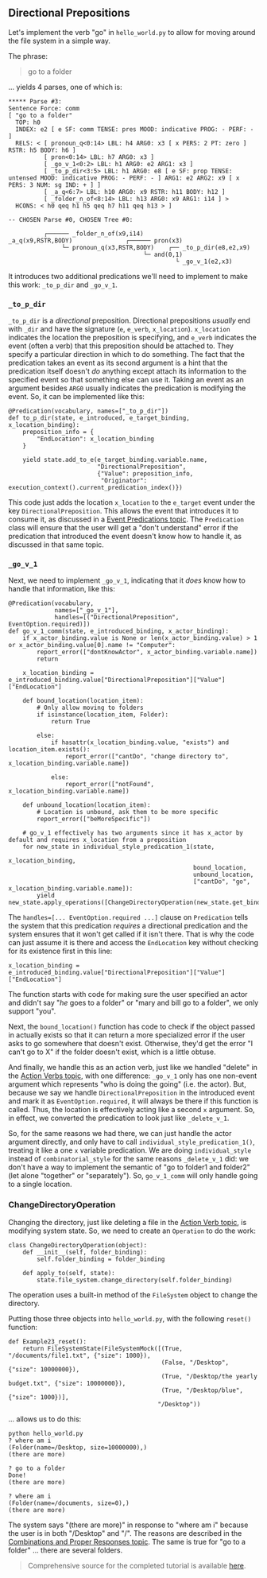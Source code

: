 ## Directional Prepositions
Let's implement the verb "go" in `hello_world.py` to allow for moving around the file system in a simple way.

The phrase:

> go to a folder

... yields 4 parses, one of which is:

~~~
***** Parse #3:
Sentence Force: comm
[ "go to a folder"
  TOP: h0
  INDEX: e2 [ e SF: comm TENSE: pres MOOD: indicative PROG: - PERF: - ]
  RELS: < [ pronoun_q<0:14> LBL: h4 ARG0: x3 [ x PERS: 2 PT: zero ] RSTR: h5 BODY: h6 ]
          [ pron<0:14> LBL: h7 ARG0: x3 ]
          [ _go_v_1<0:2> LBL: h1 ARG0: e2 ARG1: x3 ]
          [ _to_p_dir<3:5> LBL: h1 ARG0: e8 [ e SF: prop TENSE: untensed MOOD: indicative PROG: - PERF: - ] ARG1: e2 ARG2: x9 [ x PERS: 3 NUM: sg IND: + ] ]
          [ _a_q<6:7> LBL: h10 ARG0: x9 RSTR: h11 BODY: h12 ]
          [ _folder_n_of<8:14> LBL: h13 ARG0: x9 ARG1: i14 ] >
  HCONS: < h0 qeq h1 h5 qeq h7 h11 qeq h13 > ]

-- CHOSEN Parse #0, CHOSEN Tree #0: 

          ┌────── _folder_n_of(x9,i14)
_a_q(x9,RSTR,BODY)               ┌────── pron(x3)
               └─ pronoun_q(x3,RSTR,BODY)    ┌── _to_p_dir(e8,e2,x9)
                                      └─ and(0,1)
                                               └ _go_v_1(e2,x3)
~~~

It introduces two additional predications we'll need to implement to make this work: `_to_p_dir` and `_go_v_1`.

### `_to_p_dir` 
`_to_p_dir` is a *directional* preposition.  Directional prepositions *usually* end with `_dir` and have the signature (`e`, `e_verb`, `x_location`).  `x_location` indicates the location the preposition is specifying, and `e_verb` indicates the event (often a verb) that this preposition should be attached to. They specify a particular direction in which to do something.  The fact that the predication takes an event as its second argument is a hint that the predication itself doesn't *do* anything except attach its information to the specified event so that something else can use it. Taking an event as an argument besides `ARG0` usually indicates the predication is modifying the event. So, it can be implemented like this:

~~~
@Predication(vocabulary, names=["_to_p_dir"])
def to_p_dir(state, e_introduced, e_target_binding, x_location_binding):
    preposition_info = {
        "EndLocation": x_location_binding
    }

    yield state.add_to_e(e_target_binding.variable.name,
                         "DirectionalPreposition",
                         {"Value": preposition_info,
                          "Originator": execution_context().current_predication_index()})
~~~

This code just adds the location `x_location` to the `e_target` event under the key `DirectionalPreposition`. This allows the event that introduces it to consume it, as discussed in a [Event Predications topic](pxHowTo050EventPredications). The `Predication` class will ensure that the user will get a "don't understand" error if the predication that introduced the event doesn't know how to handle it, as discussed in that same topic.

### `_go_v_1`
Next, we need to implement `_go_v_1`, indicating that it *does* know how to handle that information, like this:

~~~
@Predication(vocabulary, 
             names=["_go_v_1"], 
             handles=[("DirectionalPreposition", EventOption.required)])
def go_v_1_comm(state, e_introduced_binding, x_actor_binding):
    if x_actor_binding.value is None or len(x_actor_binding.value) > 1 or x_actor_binding.value[0].name != "Computer":
        report_error(["dontKnowActor", x_actor_binding.variable.name])
        return

    x_location_binding = e_introduced_binding.value["DirectionalPreposition"]["Value"]["EndLocation"]

    def bound_location(location_item):
        # Only allow moving to folders
        if isinstance(location_item, Folder):
            return True

        else:
            if hasattr(x_location_binding.value, "exists") and location_item.exists():
                report_error(["cantDo", "change directory to", x_location_binding.variable.name])

            else:
                report_error(["notFound", x_location_binding.variable.name])

    def unbound_location(location_item):
        # Location is unbound, ask them to be more specific
        report_error(["beMoreSpecific"])

    # go_v_1 effectively has two arguments since it has x_actor by default and requires x_location from a preposition
    for new_state in individual_style_predication_1(state,
                                                    x_location_binding,
                                                    bound_location,
                                                    unbound_location,
                                                    ["cantDo", "go", x_location_binding.variable.name]):
        yield new_state.apply_operations([ChangeDirectoryOperation(new_state.get_binding(x_location_binding.variable.name))])
~~~

The `handles=[... EventOption.required ...]` clause on `Predication` tells the system that this predication *requires* a directional predication and the system ensures that it won't get called if it isn't there. That is why the code can just assume it is there and access the `EndLocation` key without checking for its existence first in this line:

~~~
x_location_binding = e_introduced_binding.value["DirectionalPreposition"]["Value"]["EndLocation"]
~~~

The function starts with code for making sure the user specified an actor and didn't say "*he* goes to a folder" or "mary and bill go to a folder", we only support "you".

Next, the `bound_location()` function has code to check if the object passed in actually exists so that it can return a more specialized error if the user asks to go somewhere that doesn't exist. Otherwise, they'd get the error "I can't go to X" if the folder doesn't exist, which is a little obtuse.

And finally, we handle this as an action verb, just like we handled "delete" in the [Action Verbs topic](pxHowTo070ActionVerbs), with one difference: `_go_v_1` only has one non-event argument which represents "who is doing the going" (i.e. the actor). But, because we say we handle `DirectionalPreposition` in the introduced event and mark it as `EventOption.required`, it will always be there if this function is called. Thus, the location is effectively acting like a second `x` argument. So, in effect, we converted the predication to look just like `_delete_v_1`. 

So, for the same reasons we had there, we can just handle the actor argument directly, and only have to call `individual_style_predication_1()`, treating it like a one `x` variable predication.  We are doing `individual_style` instead of `combinatorial_style` for the same reasons `_delete_v_1` did: we don't have a way to implement the semantic of "go to folder1 and folder2" (let alone "together" or "separately"). So, `go_v_1_comm` will only handle going to a single location.

### ChangeDirectoryOperation
Changing the directory, just like deleting a file in the [Action Verb topic](pxHowTo070ActionVerbs), is modifying system state. So, we need to create an `Operation` to do the work:

~~~
class ChangeDirectoryOperation(object):
    def __init__(self, folder_binding):
        self.folder_binding = folder_binding

    def apply_to(self, state):
        state.file_system.change_directory(self.folder_binding)    
~~~

The operation uses a built-in method of the `FileSystem` object to change the directory.

Putting those three objects into `hello_world.py`, with the following `reset()` function:

~~~
def Example23_reset():
    return FileSystemState(FileSystemMock([(True, "/documents/file1.txt", {"size": 1000}),
                                           (False, "/Desktop", {"size": 10000000}),
                                           (True, "/Desktop/the yearly budget.txt", {"size": 10000000}),
                                           (True, "/Desktop/blue", {"size": 1000})],
                                          "/Desktop"))

~~~

... allows us to do this:

~~~
python hello_world.py
? where am i
(Folder(name=/Desktop, size=10000000),)
(there are more)

? go to a folder
Done!
(there are more)

? where am i
(Folder(name=/documents, size=0),)
(there are more)
~~~

The system says "(there are more)" in response to "where am i" because the user is in both "/Desktop" and "/". The reasons are described in the [Combinations and Proper Responses topic](../devcon/devcon0050MRSSolverSolutionCombinations). The same is true for "go to a folder" ... there are several folders.

> Comprehensive source for the completed tutorial is available [here](https://github.com/EricZinda/Perplexity).
